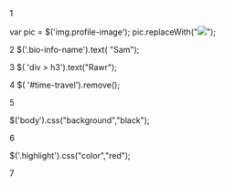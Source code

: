 1

var pic = $('img.profile-image');
pic.replaceWith("<img src='http://www.pngall.com/wp-content/uploads/2016/06/Alien-PNG-Clipart.png'>");

2
$('.bio-info-name').text( "Sam");

3
$( 'div > h3').text("Rawr");

4
$( '#time-travel').remove();

5

$('body').css("background","black");


6

$('.highlight').css("color","red");

7
